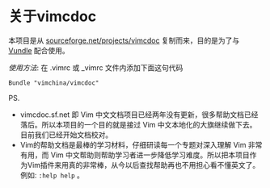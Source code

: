关于vimcdoc
=======

本项目是从 [sourceforge.net/projects/vimcdoc](http://sourceforge.net/projects/vimcdoc/) 复制而来，目的是为了与 [Vundle](https://github.com/VundleVim/VundleVim) 配合使用。

*使用方法*: 在 .vimrc 或 _vimrc 文件内添加下面这句代码

	Bundle "vimchina/vimcdoc"


PS. 

* vimcdoc.sf.net 即 Vim 中文文档项目已经两年没有更新，很多帮助文档已经落后。所以本项目的一个目的就是接过 Vim 中文本地化的大旗继续做下去。目前我们已经开始文档校对。
* Vim的帮助文档是最棒的学习材料，仔细研读每一个专题对深入理解 Vim 非常有用，而 Vim 中文帮助则帮助学习者进一步降低学习难度。所以把本项目作为Vim插件来用真的非常棒，从今以后查找帮助再也不用担心看不懂英文了。例如: `:help help` 。
